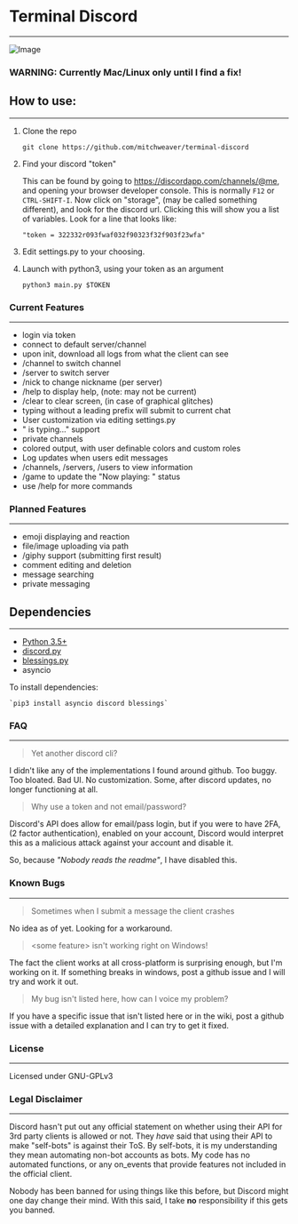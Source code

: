 # Terminal Discord
--------------------

![Image](https://0x0.st/soYP.png)


### WARNING: Currently Mac/Linux only until I find a fix!


## How to use:
-------------------------

1. Clone the repo
    
    `git clone https://github.com/mitchweaver/terminal-discord`
    
2. Find your discord "token"
   
    This can be found by going to https://discordapp.com/channels/@me,
    and opening your browser developer console. This is normally `F12` or
    `CTRL-SHIFT-I`. Now click on "storage", (may be called something different),
    and look for the discord url. Clicking this will show you a list of
    variables. Look for a line that looks like:
    
    `"token = 322332r093fwaf032f90323f32f903f23wfa"`

3. Edit settings.py to your choosing.

4. Launch with python3, using your token as an argument

    `python3 main.py $TOKEN`


### Current Features
--------------------------

* login via token
* connect to default server/channel
* upon init, download all logs from what the client can see
* /channel to switch channel
* /server to switch server
* /nick to change nickname (per server)
* /help to display help, (note: may not be current)
* /clear to clear screen, (in case of graphical glitches)
* typing without a leading prefix will submit to current chat
* User customization via editing settings.py
* "<USER> is typing..." support
* private channels
* colored output, with user definable colors and custom roles
* Log updates when users edit messages
* /channels, /servers, /users to view information
* /game to update the "Now playing: " status
* use /help for more commands

### Planned Features
---------------------------

* emoji displaying and reaction
* file/image uploading via path
* /giphy support (submitting first result)
* comment editing and deletion
* message searching
* private messaging

## Dependencies
------------------------

* [Python 3.5+](https://www.python.org/downloads/)
* [discord.py](https://github.com/Rapptz/discord.py)
* [blessings.py](https://pypi.python.org/pypi/blessings/)
* asyncio

To install dependencies:

    `pip3 install asyncio discord blessings`


### FAQ
-------------------------

> Yet another discord cli?

I didn't like any of the implementations I found around github. Too buggy.
Too bloated. Bad UI. No customization. Some, after discord updates, 
no longer functioning at all.

> Why use a token and not email/password?

Discord's API does allow for email/pass login, but if you were to have
2FA, (2 factor authentication), enabled on your account, Discord would
interpret this as a malicious attack against your account and disable it.

So, because *"Nobody reads the readme"*, I have disabled this.

### Known Bugs
--------------------------

> Sometimes when I submit a message the client crashes

No idea as of yet. Looking for a workaround.

> \<some feature\> isn't working right on Windows!

The fact the client works at all cross-platform is surprising
enough, but I'm working on it. If something breaks in windows,
post a github issue and I will try and work it out.

> My bug isn't listed here, how can I voice my problem?

If you have a specific issue that isn't listed here or in the
wiki, post a github issue with a detailed explanation and I can
try to get it fixed.

### License
-------------------------------

Licensed under GNU-GPLv3


### Legal Disclaimer
--------------------------------

Discord hasn't put out any official statement on whether using their 
API for 3rd party clients is allowed or not. They *have* said that using
their API to make "self-bots" is against their ToS. By self-bots, it is
my understanding they mean automating non-bot accounts as bots.
My code has no automated functions, or any on_events that provide features
not included in the official client. 

Nobody has been banned for using things like this before, but Discord
might one day change their mind. With this said, I take **no** responsibility
if this gets you banned.
